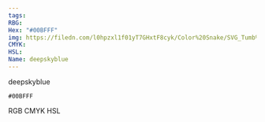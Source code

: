 ```yaml
---
tags:
RBG:
Hex: "#00BFFF"
img: https://filedn.com/l0hpzxl1f01yT7GHxtF8cyk/Color%20Snake/SVG_Tumb%20Mass%20No%20Name/#00BFFF.svg
CMYK:
HSL:
Name: deepskyblue
---
```

deepskyblue
```palette
#00BFFF
```
RGB
CMYK
HSL